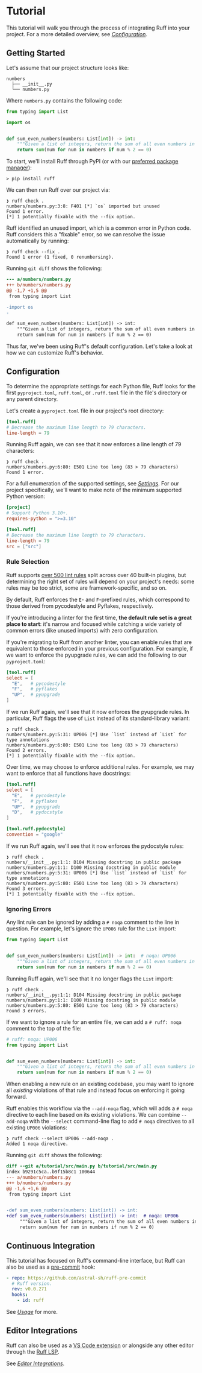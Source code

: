 # Tutorial

This tutorial will walk you through the process of integrating Ruff into your project. For a more
detailed overview, see [_Configuration_](configuration.md).

## Getting Started

Let's assume that our project structure looks like:

```text
numbers
  ├── __init__.py
  └── numbers.py
```

Where `numbers.py` contains the following code:

```py
from typing import List

import os


def sum_even_numbers(numbers: List[int]) -> int:
    """Given a list of integers, return the sum of all even numbers in the list."""
    return sum(num for num in numbers if num % 2 == 0)
```

To start, we'll install Ruff through PyPI (or with our [preferred package manager](installation.md)):

```shell
> pip install ruff
```

We can then run Ruff over our project via:

```shell
❯ ruff check .
numbers/numbers.py:3:8: F401 [*] `os` imported but unused
Found 1 error.
[*] 1 potentially fixable with the --fix option.
```

Ruff identified an unused import, which is a common error in Python code. Ruff considers this a
"fixable" error, so we can resolve the issue automatically by running:

```shell
❯ ruff check --fix .
Found 1 error (1 fixed, 0 renumbersing).
```

Running `git diff` shows the following:

```diff
--- a/numbers/numbers.py
+++ b/numbers/numbers.py
@@ -1,7 +1,5 @@
 from typing import List

-import os
-

def sum_even_numbers(numbers: List[int]) -> int:
    """Given a list of integers, return the sum of all even numbers in the list."""
    return sum(num for num in numbers if num % 2 == 0)
```

Thus far, we've been using Ruff's default configuration. Let's take a look at how we can customize
Ruff's behavior.

## Configuration

To determine the appropriate settings for each Python file, Ruff looks for the first
`pyproject.toml`, `ruff.toml`, or `.ruff.toml` file in the file's directory or any parent directory.

Let's create a `pyproject.toml` file in our project's root directory:

```toml
[tool.ruff]
# Decrease the maximum line length to 79 characters.
line-length = 79
```

Running Ruff again, we can see that it now enforces a line length of 79 characters:

```shell
❯ ruff check .
numbers/numbers.py:6:80: E501 Line too long (83 > 79 characters)
Found 1 error.
```

For a full enumeration of the supported settings, see [_Settings_](settings.md). For our project
specifically, we'll want to make note of the minimum supported Python version:

```toml
[project]
# Support Python 3.10+.
requires-python = ">=3.10"

[tool.ruff]
# Decrease the maximum line length to 79 characters.
line-length = 79
src = ["src"]
```

### Rule Selection

Ruff supports [over 500 lint rules](rules.md) split across over 40 built-in plugins, but
determining the right set of rules will depend on your project's needs: some rules may be too
strict, some are framework-specific, and so on.

By default, Ruff enforces the `E`- and `F`-prefixed rules, which correspond to those derived from
pycodestyle and Pyflakes, respectively.

If you're introducing a linter for the first time, **the default rule set is a great place to
start**: it's narrow and focused while catching a wide variety of common errors (like unused
imports) with zero configuration.

If you're migrating to Ruff from another linter, you can enable rules that are equivalent to
those enforced in your previous configuration. For example, if we want to enforce the pyupgrade
rules, we can add the following to our `pyproject.toml`:

```toml
[tool.ruff]
select = [
  "E",   # pycodestyle
  "F",   # pyflakes
  "UP",  # pyupgrade
]
```

If we run Ruff again, we'll see that it now enforces the pyupgrade rules. In particular, Ruff flags
the use of `List` instead of its standard-library variant:

```shell
❯ ruff check .
numbers/numbers.py:5:31: UP006 [*] Use `list` instead of `List` for type annotations
numbers/numbers.py:6:80: E501 Line too long (83 > 79 characters)
Found 2 errors.
[*] 1 potentially fixable with the --fix option.
```

Over time, we may choose to enforce additional rules. For example, we may want to enforce that
all functions have docstrings:

```toml
[tool.ruff]
select = [
  "E",   # pycodestyle
  "F",   # pyflakes
  "UP",  # pyupgrade
  "D",   # pydocstyle
]

[tool.ruff.pydocstyle]
convention = "google"
```

If we run Ruff again, we'll see that it now enforces the pydocstyle rules:

```shell
❯ ruff check .
numbers/__init__.py:1:1: D104 Missing docstring in public package
numbers/numbers.py:1:1: D100 Missing docstring in public module
numbers/numbers.py:5:31: UP006 [*] Use `list` instead of `List` for type annotations
numbers/numbers.py:5:80: E501 Line too long (83 > 79 characters)
Found 3 errors.
[*] 1 potentially fixable with the --fix option.
```

### Ignoring Errors

Any lint rule can be ignored by adding a `# noqa` comment to the line in question. For example,
let's ignore the `UP006` rule for the `List` import:

```py
from typing import List


def sum_even_numbers(numbers: List[int]) -> int:  # noqa: UP006
    """Given a list of integers, return the sum of all even numbers in the list."""
    return sum(num for num in numbers if num % 2 == 0)
```

Running Ruff again, we'll see that it no longer flags the `List` import:

```shell
❯ ruff check .
numbers/__init__.py:1:1: D104 Missing docstring in public package
numbers/numbers.py:1:1: D100 Missing docstring in public module
numbers/numbers.py:5:80: E501 Line too long (83 > 79 characters)
Found 3 errors.
```

If we want to ignore a rule for an entire file, we can add a `# ruff: noqa` comment to the top of
the file:

```py
# ruff: noqa: UP006
from typing import List


def sum_even_numbers(numbers: List[int]) -> int:
    """Given a list of integers, return the sum of all even numbers in the list."""
    return sum(num for num in numbers if num % 2 == 0)
```

When enabling a new rule on an existing codebase, you may want to ignore all _existing_
violations of that rule and instead focus on enforcing it going forward.

Ruff enables this workflow via the `--add-noqa` flag, which will adds a `# noqa` directive to each
line based on its existing violations. We can combine `--add-noqa` with the `--select` command-line
flag to add `# noqa` directives to all existing `UP006` violations:

```shell
❯ ruff check --select UP006 --add-noqa .
Added 1 noqa directive.
```

Running `git diff` shows the following:

```diff
diff --git a/tutorial/src/main.py b/tutorial/src/main.py
index b9291c5ca..b9f15b8c1 100644
--- a/numbers/numbers.py
+++ b/numbers/numbers.py
@@ -1,6 +1,6 @@
 from typing import List


-def sum_even_numbers(numbers: List[int]) -> int:
+def sum_even_numbers(numbers: List[int]) -> int:  # noqa: UP006
     """Given a list of integers, return the sum of all even numbers in the list."""
     return sum(num for num in numbers if num % 2 == 0)
```

## Continuous Integration

This tutorial has focused on Ruff's command-line interface, but Ruff can also be used as a
[pre-commit](https://pre-commit.com) hook:

```yaml
- repo: https://github.com/astral-sh/ruff-pre-commit
  # Ruff version.
  rev: v0.0.271
  hooks:
    - id: ruff
```

See [_Usage_](usage.md) for more.

## Editor Integrations

Ruff can also be used as a [VS Code extension](https://github.com/astral-sh/ruff-vscode) or
alongside any other editor through the [Ruff LSP](https://github.com/astral-sh/ruff-lsp).

See [_Editor Integrations_](editor-integrations.md).
